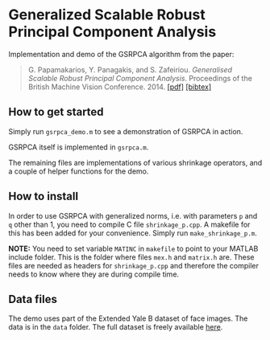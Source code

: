 # Generalized Scalable Robust Principal Component Analysis

Implementation and demo of the GSRPCA algorithm from the paper:

> G. Papamakarios, Y. Panagakis, and S. Zafeiriou. _Generalised Scalable Robust Principal Component Analysis_. Proceedings of the British Machine Vision Conference. 2014.
> [[pdf]](http://www.bmva.org/bmvc/2014/files/paper113.pdf) [[bibtex]](https://gpapamak.github.io/bibtex/gsrpca.bib)

## How to get started

Simply run `gsrpca_demo.m` to see a demonstration of GSRPCA in action. 

GSRPCA itself is implemented in `gsrpca.m`.

The remaining files are implementations of various shrinkage operators, and a couple of helper functions for the demo.

## How to install

In order to use GSRPCA with generalized norms, i.e. with parameters `p` and `q` other than 1, you need to compile C file `shrinkage_p.cpp`. A makefile for this has been added for your convenience. Simply run `make_shrinkage_p.m`.

**NOTE:**
You need to set variable `MATINC` in `makefile` to point to your MATLAB include folder. This is the folder where files `mex.h` and `matrix.h` are. These files are needed as headers for `shrinkage_p.cpp` and therefore the compiler needs to know where they are during compile time.

## Data files

The demo uses part of the Extended Yale B dataset of face images. The data is in the `data` folder. The full dataset is freely available [here](http://vision.ucsd.edu/~leekc/ExtYaleDatabase/ExtYaleB.html).


